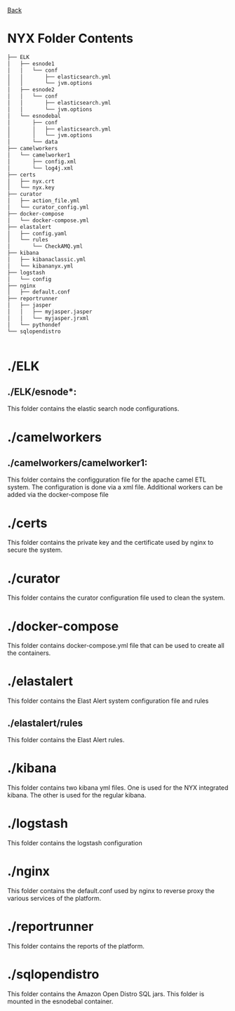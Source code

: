 [Back](README.md)

# NYX Folder Contents
```bash
├── ELK
│   ├── esnode1
│   │   └── conf
│   │       ├── elasticsearch.yml
│   │       └── jvm.options
│   ├── esnode2
│   │   └── conf
│   │       ├── elasticsearch.yml
│   │       └── jvm.options
│   └── esnodebal
│       ├── conf
│       │   ├── elasticsearch.yml
│       │   └── jvm.options
│       └── data
├── camelworkers
│   └── camelworker1
│       ├── config.xml
│       └── log4j.xml
├── certs
│   ├── nyx.crt
│   └── nyx.key
├── curator
│   ├── action_file.yml
│   └── curator_config.yml
├── docker-compose
│   └── docker-compose.yml
├── elastalert
│   ├── config.yaml
│   └── rules
│       └── CheckAMQ.yml
├── kibana
│   ├── kibanaclassic.yml
│   └── kibananyx.yml
├── logstash
│   └── config
├── nginx
│   ├── default.conf
├── reportrunner
│   ├── jasper
│   │   ├── myjasper.jasper
│   │   └── myjasper.jrxml
│   └── pythondef
└── sqlopendistro
    
```

# ./ELK
## ./ELK/esnode*: 
This folder contains the elastic search node configurations.

# ./camelworkers
## ./camelworkers/camelworker1: 
This folder contains the configguration file for the apache camel ETL system. The configuration is done via a xml file.
Additional workers can be added via the docker-compose file

# ./certs
This folder contains the private key and the certificate used by nginx to secure the system.

# ./curator
This folder contains the curator configuration file used to clean the system.

# ./docker-compose
This folder contains docker-compose.yml file that can be used to create all the containers.

# ./elastalert
This folder contains the Elast Alert system configuration file and rules

## ./elastalert/rules
This folder contains the Elast Alert rules.

# ./kibana
This folder contains two kibana yml files. One is used for the NYX integrated kibana. The other is used for the regular kibana.

# ./logstash
This folder contains the logstash configuration

# ./nginx
This folder contains the default.conf used by nginx to reverse proxy the various services of the platform.

# ./reportrunner
This folder contains the reports of the platform.

# ./sqlopendistro
This folder contains the Amazon Open Distro SQL jars. This folder is mounted in the esnodebal container.



















